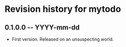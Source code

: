 # Revision history for mytodo

## 0.1.0.0 -- YYYY-mm-dd

* First version. Released on an unsuspecting world.
